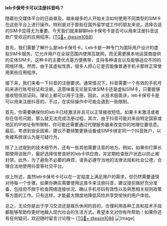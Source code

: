**leb卡保号卡可以注册抖音吗？**

随着社交媒体平台的日益普及，越来越多的人开始关注如何使用不同类型的SIM卡在这些平台上进行操作。特别是对于那些在国外留学或工作的朋友来说，选择合适的SIM卡显得尤为重要。今天我们就来聊聊leb卡保号卡是否可以用来注册抖音这款广受欢迎的应用程序。[[TG💪+ @esim1088](https://t.me/s/esim1088)]

首先，我们需要了解什么是leb卡保号卡。Leb卡是一种专门为国际用户设计的虚拟SIM卡服务，它允许用户在全球范围内使用互联网，而无需更换本地运营商提供的实体SIM卡。这种卡的主要优点是方便携带、支持多种语言以及能够适应不同的网络环境。然而，由于其虚拟性质，很多人担心它是否能像普通手机卡那样正常使用某些应用程序。

接下来，我们来看一下抖音的注册要求。通常情况下，抖音需要一个有效的手机号码来进行账号验证和注册。这意味着无论是实体SIM卡还是虚拟SIM卡，只要能够接收短信验证码，理论上都可以用于注册。因此，从技术层面讲，leb卡保号卡是可以用来注册抖音的。不过，在实际操作中可能会遇到一些限制。

首先，你需要确保你的leb卡已经激活并且可以正常接收短信。如果卡未激活或者存在信号问题，那么就无法完成注册过程。其次，由于抖音可能对来自特定国家或地区的IP地址有所限制，你可能还需要通过代理服务器来改变你的地理位置信息。最后，考虑到安全因素，建议不要频繁更换设备或SIM卡绑定同一个抖音账户，以免被系统误认为是可疑行为。

除了上述提到的技术细节外，还有一些其他需要注意的地方。例如，如果你打算长期使用该账户，最好选择信誉良好的leb卡供应商，并定期检查账户状态以防止被封禁。此外，为了避免不必要的麻烦，请务必遵守当地的法律法规和社会公德，合理合法地使用抖音等社交平台。

综上所述，虽然leb卡保号卡可以在一定程度上满足用户的需求，但仍然需要谨慎对待每一个步骤。如果你确实需要使用这类卡来注册抖音，建议提前做好充分准备，包括但不限于检查网络连接状况、确认手机号码有效性以及熟悉相关规则政策等方面的工作。只有这样，才能最大限度地降低风险并享受愉快的用户体验。

总之，无论你是出于学习交流还是娱乐休闲的目的，合理利用各种工具和技术手段都能够帮助你更好地融入现代社会的生活方式。希望本文对你有所帮助！如果你还有任何疑问，欢迎随时留言讨论哦～ [[TG💪+ @esim1088](https://t.me/s/esim1088) ![Image](https://i.postimg.cc/4NQfJmqS/Snipaste-2025-05-13-00-14-12.png)]